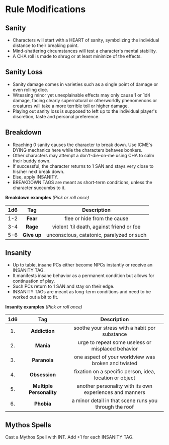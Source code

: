 # Rule Modifications

## Sanity

- Characters will start with a HEART of sanity, symbolizing the individual distance to their breaking point.
- Mind-shattering circumstances will test a character's mental stability.
- A CHA roll is made to shrug or at least minimize of the effects.

## Sanity Loss

- Sanity damage comes in varieties such as a single point of damage or even rolling dice.
- Witessing minor yet unexplainable effects may only cause 1 or 1d4 damage, facing clearly supernatural or otherworldly phenomenons or creatures will take a more terrible toll or higher damage.
- Playing out sanity loss is supposed to left up to the individual player's discretion, taste and personal preference.

## Breakdown

- Reaching 0 sanity causes the character to break down. Use ICME's DYING mechanics here while the characters behaves bonkers.
- Other characters may attempt a don't-die-on-me using CHA to calm their buddy down.
- If successful, the character returns to 1 SAN and stays very close to his/her next break down.
- Else, apply INSANITY.
- BREAKDOWN TAGS are meant as short-term conditions, unless the character succumbs to it.

**Breakdown examples** _(Pick or roll once)_

| 1d6 | Tag         |Description                                 |
|:---:|:-----------:|:------------------------------------------:|
| 1-2 | **Fear**    | flee or hide from the cause                |
| 3-4 | **Rage**    | violent 'til death, against friend or foe  |
| 5-6 | **Give up** | unconscious, catatonic, paralyzed or such  |

## Insanity

- Up to table, insane PCs either become NPCs instantly or receive an INSANITY TAG.
- It manifests insane behavior as a permanent condition but allows for continuation of play.
- Such PCs return to 1 SAN and stay on their edge.
- INSANITY TAGs are meant as long-term conditions and need to be worked out a bit to fit.

**Insanity examples** _(Pick or roll once)_

| 1d6 | Tag                       | Description                                               |
|:---:|:-------------------------:|:---------------------------------------------------------:|
| 1.  | **Addiction**             | soothe your stress with a habit por substance             |
| 2.  | **Mania**                 | urge to repeat some useless or misplaced behavior         |
| 3.  | **Paranoia**              | one aspect of your worldview was broken and twisted       |
| 4.  | **Obsession**             | fixation on a specific person, idea, location or object   |
| 5.  | **Multiple Personality**  | another personality with its own experiences and manners  |
| 6.  | **Phobia**                | a minor detail in that scene runs you through the roof    |

## Mythos Spells

Cast a Mythos Spell with INT. Add +1 for each INSANITY TAG.
